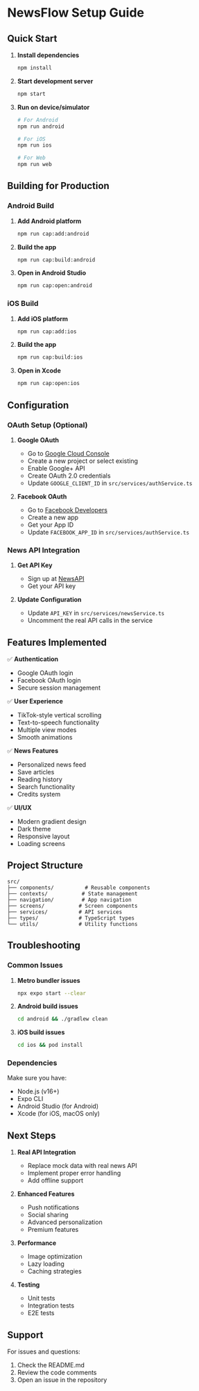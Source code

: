# NewsFlow Setup Guide

## Quick Start

1. **Install dependencies**

   ```bash
   npm install
   ```

2. **Start development server**

   ```bash
   npm start
   ```

3. **Run on device/simulator**

   ```bash
   # For Android
   npm run android

   # For iOS
   npm run ios

   # For Web
   npm run web
   ```

## Building for Production

### Android Build

1. **Add Android platform**

   ```bash
   npm run cap:add:android
   ```

2. **Build the app**

   ```bash
   npm run cap:build:android
   ```

3. **Open in Android Studio**
   ```bash
   npm run cap:open:android
   ```

### iOS Build

1. **Add iOS platform**

   ```bash
   npm run cap:add:ios
   ```

2. **Build the app**

   ```bash
   npm run cap:build:ios
   ```

3. **Open in Xcode**
   ```bash
   npm run cap:open:ios
   ```

## Configuration

### OAuth Setup (Optional)

1. **Google OAuth**

   - Go to [Google Cloud Console](https://console.cloud.google.com/)
   - Create a new project or select existing
   - Enable Google+ API
   - Create OAuth 2.0 credentials
   - Update `GOOGLE_CLIENT_ID` in `src/services/authService.ts`

2. **Facebook OAuth**
   - Go to [Facebook Developers](https://developers.facebook.com/)
   - Create a new app
   - Get your App ID
   - Update `FACEBOOK_APP_ID` in `src/services/authService.ts`

### News API Integration

1. **Get API Key**

   - Sign up at [NewsAPI](https://newsapi.org/)
   - Get your API key

2. **Update Configuration**
   - Update `API_KEY` in `src/services/newsService.ts`
   - Uncomment the real API calls in the service

## Features Implemented

✅ **Authentication**

- Google OAuth login
- Facebook OAuth login
- Secure session management

✅ **User Experience**

- TikTok-style vertical scrolling
- Text-to-speech functionality
- Multiple view modes
- Smooth animations

✅ **News Features**

- Personalized news feed
- Save articles
- Reading history
- Search functionality
- Credits system

✅ **UI/UX**

- Modern gradient design
- Dark theme
- Responsive layout
- Loading screens

## Project Structure

```
src/
├── components/          # Reusable components
├── contexts/           # State management
├── navigation/         # App navigation
├── screens/           # Screen components
├── services/          # API services
├── types/             # TypeScript types
└── utils/             # Utility functions
```

## Troubleshooting

### Common Issues

1. **Metro bundler issues**

   ```bash
   npx expo start --clear
   ```

2. **Android build issues**

   ```bash
   cd android && ./gradlew clean
   ```

3. **iOS build issues**
   ```bash
   cd ios && pod install
   ```

### Dependencies

Make sure you have:

- Node.js (v16+)
- Expo CLI
- Android Studio (for Android)
- Xcode (for iOS, macOS only)

## Next Steps

1. **Real API Integration**

   - Replace mock data with real news API
   - Implement proper error handling
   - Add offline support

2. **Enhanced Features**

   - Push notifications
   - Social sharing
   - Advanced personalization
   - Premium features

3. **Performance**

   - Image optimization
   - Lazy loading
   - Caching strategies

4. **Testing**
   - Unit tests
   - Integration tests
   - E2E tests

## Support

For issues and questions:

1. Check the README.md
2. Review the code comments
3. Open an issue in the repository
